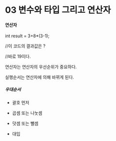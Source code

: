 # 03 변수와 타입 그리고 연산자



#### 연산자 

int result = 3+8*(3-1); 



//이 코드의 결과값은 ?

//바로 19이다.



연산자는 연산자의 우선순위가 중요하다. 

실행순서는 연산자에 의해 바뀌게 된다.



##### 우대순서

+ 괄호 먼저

+ 곱셈 또는 나눗셈

+ 덧셈 또는 뺄셈

+ 대입

  

